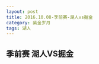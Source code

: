 ```yaml
---
layout: post
title: 2016.10.08-季前赛-湖人vs掘金
category: 紫金岁月
tags: 湖人
---
```


## 季前赛 湖人VS掘金

&nbsp;&nbsp;&nbsp;&nbsp;
